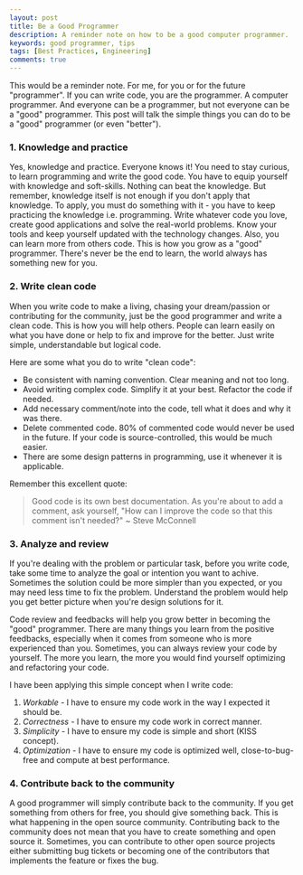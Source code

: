 ```yaml
---
layout: post
title: Be a Good Programmer
description: A reminder note on how to be a good computer programmer.
keywords: good programmer, tips
tags: [Best Practices, Engineering]
comments: true
---
```


This would be a reminder note. For me, for you or for the future "programmer". If you can write code, you are the programmer. A computer programmer. And everyone can be a programmer, but not everyone can be a "good" programmer. This post will talk the simple things you can do to be a "good" programmer (or even "better").

### 1. Knowledge and practice

Yes, knowledge and practice. Everyone knows it! You need to stay curious, to learn programming and write the good code. You have to equip yourself with knowledge and soft-skills. Nothing can beat the knowledge. But remember, knowledge itself is not enough if you don't apply that knowledge. To apply, you must do something with it - you have to keep practicing the knowledge i.e. programming. Write whatever code you love, create good applications and solve the real-world problems. Know your tools and keep yourself updated with the technology changes. Also, you can learn more from others code. This is how you grow as a "good" programmer. There's never be the end to learn, the world always has something new for you.

### 2. Write clean code

When you write code to make a living, chasing your dream/passion or contributing for the community, just be the good programmer and write a clean code. This is how you will help others. People can learn easily on what you have done or help to fix and improve for the better. Just write simple, understandable but logical code.

Here are some what you do to write "clean code":

- Be consistent with naming convention. Clear meaning and not too long.
- Avoid writing complex code. Simplify it at your best. Refactor the code if needed.
- Add necessary comment/note into the code, tell what it does and why it was there.
- Delete commented code. 80% of commented code would never be used in the future. If your code is source-controlled, this would be much easier.
- There are some design patterns in programming, use it whenever it is applicable.

Remember this excellent quote:

> Good code is its own best documentation. As you're about to add a comment, ask yourself, "How can I improve the code so that this comment isn't needed?" ~ Steve McConnell

### 3. Analyze and review

If you're dealing with the problem or particular task, before you write code, take some time to analyze the goal or intention you want to achive. Sometimes the solution could be more simpler than you expected, or you may need less time to fix the problem. Understand the problem would help you get better picture when you're design solutions for it.

Code review and feedbacks will help you grow better in becoming the "good" programmer. There are many things you learn from the positive feedbacks, especially when it comes from someone who is more experienced than you. Sometimes, you can always review your code by yourself. The more you learn, the more you would find yourself optimizing and refactoring your code.

I have been applying this simple concept when I write code:

1. _Workable_ - I have to ensure my code work in the way I expected it should be.
2. _Correctness_ - I have to ensure my code work in correct manner.
3. _Simplicity_ - I have to ensure my code is simple and short (KISS concept).
4. _Optimization_ - I have to ensure my code is optimized well, close-to-bug-free and compute at best performance.

### 4. Contribute back to the community

A good programmer will simply contribute back to the community. If you get something from others for free, you should give something back. This is what happening in the open source community. Contributing back to the community does not mean that you have to create something and open source it. Sometimes, you can contribute to other open source projects either submitting bug tickets or becoming one of the contributors that implements the feature or fixes the bug.